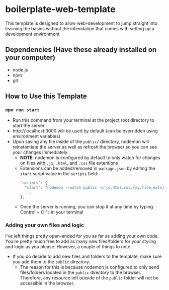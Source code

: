 # boilerplate-web-template

This template is designed to allow web-development to jump straight into learning the basics without the 
intimidation that comes with setting up a development environment

## Dependencies (Have these already installed on your computer)
- node.js
- npm
- git

 
## How to Use this Template

### `npm run start`

- Run this command from your terminal at the project root directory to start the server
- http://localhost:3000 will be used by default (can be overridden using environment variables)
- Upon saving any file inside of the `public/` directory, nodemon will reinstantiate the server as well as refresh the browser
so you can see your changes immediately
  - **NOTE**: nodemon is configured by default to only watch for changes on files with `.js`, `.html`, and `.css` file extentions
  - Extensions can be added/removed in `package.json` by editing the `start` script value in the `scripts` field:
    ```js
    "scripts": {
      "start": "nodemon --watch public -e js,html,css,{my,file,exts}",
      ...
    },
    ```
  - Once the server is running, you can stop it at any time by typing Control + C `^c` in your terminal
  

### Adding your own files and logic

I've left things pretty open-ended for you as far as adding your own code. You're pretty much free to add as many new files/folders for your styling and logic as you please. However, a couple of things to note:

- If you do decide to add new files and folders to the template, make sure you add them to the `public` directory.
  - The reason for this is because nodemon is configured to only send files/folders located in the `public` directory to the browser.
  Therefore, any resource left outside of the `public` folder will not be accessible in the browser.